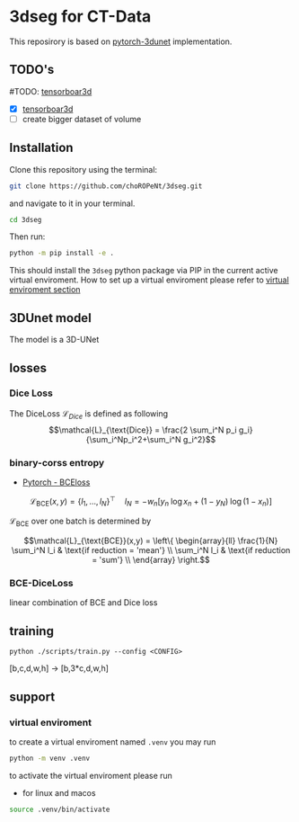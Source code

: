 # 3dseg for CT-Data

This reposirory is based on [pytorch-3dunet](https://github.com/wolny/pytorch-3dunet.git) implementation. 


## TODO's

#TODO: [tensorboar3d](https://www.kitware.com/tensorboardplugin3d-visualizing-3d-deep-learning-models-in-tensorboard/)



- [x] [tensorboar3d](https://www.kitware.com/tensorboardplugin3d-visualizing-3d-deep-learning-models-in-tensorboard/)
- [ ] create bigger dataset of volume

## Installation

Clone this repository using the terminal:

```bash
git clone https://github.com/choROPeNt/3dseg.git
```

and navigate to it in your terminal. 
```bash
cd 3dseg
```

Then run:

```bash
python -m pip install -e .
```

This should install the `3dseg` python package via PIP in the current active virtual enviroment. How to set up a virtual enviroment please refer to [virtual enviroment section](#virtual-enviroment)

## 3DUnet model

The model is a 3D-UNet 





## losses

### Dice Loss
The DiceLoss $\mathcal{L}_{Dice}$ is defined as following
$$\mathcal{L}_{\text{Dice}} = \frac{2 \sum_i^N p_i g_i}{\sum_i^Np_i^2+\sum_i^N g_i^2}$$



### binary-corss entropy
- [Pytorch - BCEloss](https://pytorch.org/docs/stable/generated/torch.nn.BCELoss.html)

$$ \mathcal{L}_{\text{BCE}}(x,y) = \{ l_1,\dots,l_N\}^\top \quad l_N=-w_n \left[ y_n \; \log x_n + (1-y_N)\;\log (1-x_n)\right]$$

$\mathcal{L}_{\text{BCE}}$ over one batch is determined by

$$\mathcal{L}_{\text{BCE}}(x,y) = \left\{
\begin{array}{ll}
\frac{1}{N} \sum_i^N l_i & \text{if reduction = 'mean'} \\
\sum_i^N l_i & \text{if reduction = 'sum'} \\
\end{array}
\right.$$

### BCE-DiceLoss

linear combination of BCE and Dice loss

$$ $$

## training

```
python ./scripts/train.py --config <CONFIG>
```



[b,c,d,w,h] -> [b,3*c,d,w,h]

## support
### virtual enviroment

to create a virtual enviroment named `.venv` you may run
```bash
python -m venv .venv
````

to activate the virtual enviroment please run

- for linux and macos
```bash
source .venv/bin/activate
```